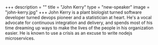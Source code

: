 +++
description = ""
title = "John Kerry"
type = "new-speaker"
image = "john-kerry.jpg"
+++
John Kerry is a plant biologist turned software developer turned devops pioneer and a statistician at heart. He's a vocal advocate for continuous integration and delivery, and spends most of his time dreaming up ways to make the lives of the people in his organization easier. He is known to use a crisis as an excuse to write nodejs microservices.